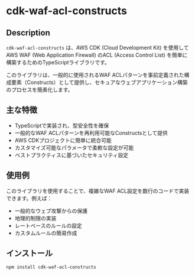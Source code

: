# cdk-waf-acl-constructs

## Description

`cdk-waf-acl-constructs` は、AWS CDK (Cloud Development Kit) を使用してAWS WAF (Web Application Firewall) のACL (Access Control List) を簡単に構築するためのTypeScriptライブラリです。

このライブラリは、一般的に使用されるWAF ACLパターンを事前定義された構成要素（Constructs）として提供し、セキュアなウェブアプリケーション構築のプロセスを簡素化します。

## 主な特徴

- TypeScriptで実装され、型安全性を確保
- 一般的なWAF ACLパターンを再利用可能なConstructsとして提供
- AWS CDKプロジェクトに簡単に統合可能
- カスタマイズ可能なパラメータで柔軟な設定が可能
- ベストプラクティスに基づいたセキュリティ設定

## 使用例

このライブラリを使用することで、複雑なWAF ACL設定を数行のコードで実装できます。例えば：

- 一般的なウェブ攻撃からの保護
- 地理的制限の実装
- レートベースのルールの設定
- カスタムルールの簡易作成

## インストール

```bash
npm install cdk-waf-acl-constructs
